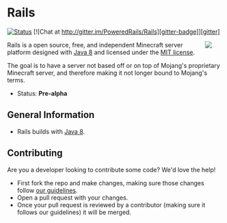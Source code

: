 Rails
=====

[![Status][travis-badge]][travis] [![Chat at http://gitter.im/PoweredRails/Rails][gitter-badge]][gitter]

<img hspace='25' align="right" src="https://avatars2.githubusercontent.com/u/12877088?s=200">

Rails is a open source, free, and independent Minecraft server platform designed with [Java 8] and licensed under the [MIT license]. 

The goal is to have a server not based off or on top of Mojang's proprietary Minecraft server, and therefore making it not longer bound to Mojang's terms.

 * Status: __Pre-alpha__

## General Information
* Rails builds with [Java 8].

## Contributing
Are you a developer looking to contribute some code? We'd love the help!
* First fork the repo and make changes, making sure those changes follow [our guidelines](CONTRIBUTING.MD).
* Open a pull request with your changes.
* Once your pull request is reviewed by a contributor (making sure it follows our guidelines) it will be merged.

[MIT license]: https://opensource.org/licenses/MIT
[Java 8]: http://www.oracle.com/technetwork/java/javase/overview/java8-2100321.html
[gitter]: https://gitter.im/PoweredRails/Rails
[gitter-badge]: https://badges.gitter.im/Join%20Chat.svg
[travis]: https://travis-ci.org/PoweredRails/Rails
[travis-badge]: https://travis-ci.org/PoweredRails/Rails.svg?branch=master
[rails-title]: https://avatars2.githubusercontent.com/u/12877088?s=75

